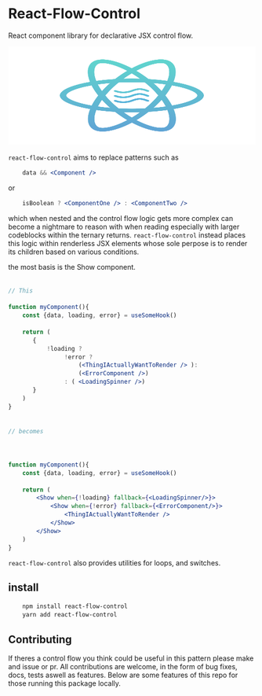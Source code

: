 # React-Flow-Control

React component library for declarative JSX control flow.

<img height="200" width="100%" src="https://raw.githubusercontent.com/Phl3bas/react-flow-control/main/src/assets/React-flow-control.svg">



`react-flow-control` aims to replace patterns such as
```jsx
    data && <Component />
```
 or 
 
```jsx
    isBoolean ? <ComponentOne /> : <ComponentTwo />
```

which when nested and the control flow logic gets more complex can become a nightmare to reason with when reading especially with larger codeblocks within the ternary returns. `react-flow-control` instead places this logic within renderless JSX elements whose sole perpose is to render its children based on various conditions.

the most basis is the Show component.

```jsx

// This

function myComponent(){
    const {data, loading, error} = useSomeHook()

    return (
       {
           !loading ? 
                !error ?
                    (<ThingIActuallyWantToRender /> ):
                    (<ErrorComponent />)
                : ( <LoadingSpinner />)
       }
    )
}


// becomes



function myComponent(){
    const {data, loading, error} = useSomeHook()

    return (
        <Show when={!loading} fallback={<LoadingSpinner/>}>
            <Show when={!error} fallback={<ErrorComponent/>}>
                <ThingIActuallyWantToRender />
            </Show>
        </Show>
    )
}


```

`react-flow-control` also provides utilities for loops, and switches.


## install
```bash
    npm install react-flow-control
    yarn add react-flow-control
```


## Contributing

If theres a control flow you think could be useful in this pattern please make and issue or pr. All contributions are welcome, in the form of bug fixes, docs, tests aswell as features. Below are some features of this repo for those running this package locally.
